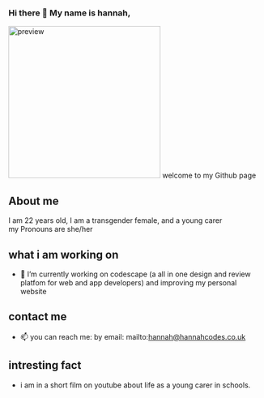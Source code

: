 ### Hi there 👋 My name is hannah,

<img src="https://www.hannahcodes.co.uk/assets/images/home_pics/IMG_7063.JPG" alt="preview" width="300" height="300">
welcome to my Github page <br>

## About me
I am 22 years old, I am a transgender female, and a young carer
<br>
my Pronouns are she/her 

## what i am working on
- 🔭 I’m currently working on codescape (a all in one design and review platfom for web and app developers) and improving my personal website

## contact me
- 📫 you can reach me: by email: mailto:hannah@hannahcodes.co.uk

## intresting fact
- i am in a short film on youtube about life as a young carer in schools. 
